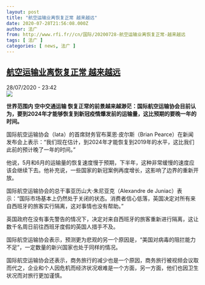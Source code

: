 ```yaml
---
layout: post
title: "航空运输业离恢复正常 越来越远"
date: 2020-07-28T21:56:08.000Z
author: 法广
from: http://www.rfi.fr//cn/国际/20200728-航空运输业离恢复正常-越来越远
tags: [ 法广 ]
categories: [ news, 法广 ]
---
```

<!--1595973368000-->
[航空运输业离恢复正常 越来越远](http://www.rfi.fr//cn/%E5%9B%BD%E9%99%85/20200728-%E8%88%AA%E7%A9%BA%E8%BF%90%E8%BE%93%E4%B8%9A%E7%A6%BB%E6%81%A2%E5%A4%8D%E6%AD%A3%E5%B8%B8-%E8%B6%8A%E6%9D%A5%E8%B6%8A%E8%BF%9C)
------

<div>
<div>28/07/2020 - 23:42</div><img src="https://s.rfi.fr/media/display/666a943c-648b-11ea-861b-005056a964fe/w:310/p:16x9/c3681972e4241944c690f023236d0c01da51d431.jpg"><p><strong>世界范围内 空中交通运输 恢复正常的前景越来越渺茫：国际航空运输协会目前认为，要到2024年才能够恢复到新冠疫情爆发前的运输量，这比预期的要晚一年的时间。</strong></p><div class="t-content__body u-clearfix"><div class="m-interstitial"></div><p>国际航空运输协会（Iata）的首席财务官布莱恩·皮尔斯（Brian Pearce）在新闻发布会上表示：“我们现在估计，到2024年才能恢复到2019年的水平，这比我们此前的预计晚了一年的时间。”</p><p>他说，5月和6月的运输量的恢复速度慢于预期，下半年，这种非常缓慢的速度应该会继续下去。他补充说，一些国家的新冠案例再度增长，这影响了边界的重新开放。</p><p>国际航空运输协会的总干事亚历山大·朱尼亚克（Alexandre de Juniac）表示：“国际市场基本上仍然处于关闭的状态。消费者信心低落，英国决定对所有来自西班牙的旅客实行隔离，这对事情也没有帮助。”</p><p>英国政府在没有事先警告的情况下，决定对来自西班牙的旅客重新进行隔离，这让数千名周日前往西班牙度假的英国人措手不及。</p><p>国际航空运输协会表示，预测更为悲观的另一个原因是，“美国对病毒的阻拦能力不足”，一定数量的新兴国家也处于同样的情况。</p><p>国际航空运输协会还表示，商务旅行的减少也是一个原因，商务旅行被视频会议取而代之，企业和个人因危机而经济状况艰难是一个方面，另一方面，他们也因卫生状况而对旅行更加谨慎。</p><p> </p><div class="o-self-promo o-self-promo--nl o-self-promo--hidden" data-selfpromo-newsletter></div><div class="o-self-promo o-self-promo--app o-self-promo--hidden" data-selfpromo-app></div></div>
</div>
